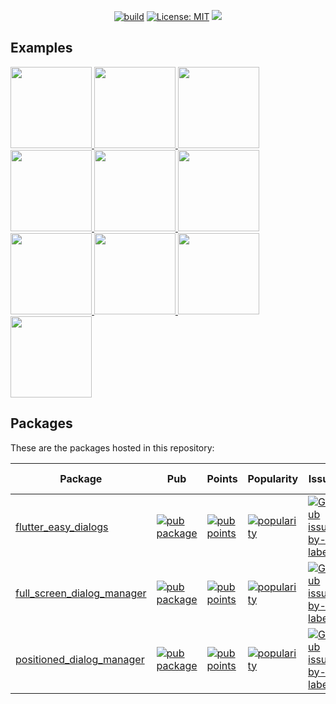 <p align="center">
<a href="https://github.com/feduke-nukem/flutter_easy_dialogs/actions"><img src="https://github.com/felangel/bloc/workflows/build/badge.svg" alt="build"></a>
<a href="https://opensource.org/licenses/MIT"><img src="https://img.shields.io/badge/license-MIT-purple.svg" alt="License: MIT"></a>
<a href="https://codecov.io/gh/feduke-nukem/flutter_easy_dialogs" > 
<img src="https://codecov.io/gh/feduke-nukem/flutter_easy_dialogs/branch/master/graph/badge.svg?token=3CVX3JGPT4"/> 
</a>
</p>

## Examples
<a href="https://github.com/feduke-nukem/flutter_easy_dialogs/tree/main/examples/lib/src/positioned_dialog_manager">
    <img src="https://user-images.githubusercontent.com/72284940/227770860-d5885960-2a22-4d3b-bd91-1e0e5488fc7e.gif" width="130"/>
</a>
<a href="https://github.com/feduke-nukem/flutter_easy_dialogs/tree/main/examples/lib/src/positioned_dialog_manager">
    <img src="https://user-images.githubusercontent.com/72284940/227770870-b2a43e65-01fc-4b90-b518-82fb3539c09b.gif" width="130"/>
</a> 
<a href="https://github.com/feduke-nukem/flutter_easy_dialogs/tree/main/examples/lib/src/positioned_dialog_manager">
    <img src="https://user-images.githubusercontent.com/72284940/227770871-d0b60af3-10f3-4112-b67c-b42763953456.gif" width="130"/>
</a> 
<a href="https://github.com/feduke-nukem/flutter_easy_dialogs/tree/main/examples/lib/src/positioned_dialog_manager">
    <img src="https://user-images.githubusercontent.com/72284940/227770876-6b10e8f7-e29c-472e-a926-7beb454cc41e.gif" width="130"/>
</a>
<a href="https://github.com/feduke-nukem/flutter_easy_dialogs/tree/main/examples/lib/src/positioned_dialog_manager">
    <img src="https://user-images.githubusercontent.com/72284940/232207903-9247b1dc-3786-4147-ab5c-28c8612e0f92.gif" width="130"/>
</a>
<a href="https://github.com/feduke-nukem/flutter_easy_dialogs/tree/main/examples/lib/src/full_screen_dialog_manager">
    <img src="https://user-images.githubusercontent.com/72284940/227770949-599014fb-45b4-4081-b6e4-2defce0d73a0.gif" width="130"/>
</a>
<a href="https://github.com/feduke-nukem/flutter_easy_dialogs/tree/main/examples/lib/src/full_screen_dialog_manager">
    <img src="https://user-images.githubusercontent.com/72284940/227770950-13bbaa09-5e2e-4524-aa86-2b1ffe1256d8.gif" width="130"/>
</a>
<a href="https://github.com/feduke-nukem/flutter_easy_dialogs/tree/main/examples/lib/src/full_screen_dialog_manager">
    <img src="https://user-images.githubusercontent.com/72284940/227770952-1c0b4d15-b987-4fa1-9a1b-bb6f94b0565e.gif" width="130"/>
</a>
<a href="https://github.com/feduke-nukem/flutter_easy_dialogs/tree/main/examples/lib/src/full_screen_dialog_manager">
    <img src="https://user-images.githubusercontent.com/72284940/227770982-cf2e8efd-8395-440f-aeed-a1b6dd83b66a.gif" width="130"/>
</a>
<a href="https://github.com/feduke-nukem/flutter_easy_dialogs/tree/main/examples/lib/src/full_screen_dialog_manager">
    <img src="https://user-images.githubusercontent.com/72284940/227770993-39ad7bc1-4fa3-4056-b244-192be231d87a.gif" width="130"/>
</a>



## Packages

These are the packages hosted in this repository:

| Package | Pub | Points | Popularity | Issues | Pull requests |
|---------|-----|--------|------------|--------|---------------|
| [flutter_easy_dialogs](./packages/flutter_easy_dialogs/) | [![pub package](https://img.shields.io/pub/v/flutter_easy_dialogs.svg)](https://pub.dev/packages/flutter_easy_dialogs) | [![pub points](https://img.shields.io/pub/points/flutter_easy_dialogs)](https://pub.dev/packages/flutter_easy_dialogs/score) | [![popularity](https://img.shields.io/pub/popularity/flutter_easy_dialogs)](https://pub.dev/packages/flutter_easy_dialogs/score) | [![GitHub issues by-label](https://img.shields.io/github/issues/feduke-nukem/flutter_easy_dialogs/flutter_easy_dialogs?label=)](https://github.com/feduke-nukem/flutter_easy_dialogs/labels/flutter_easy_dialogs) | [![GitHub pull requests by-label](https://img.shields.io/github/issues/feduke-nukem/flutter_easy_dialogs/flutter_easy_dialogs?label=)](https://github.com/feduke-nukem/flutter_easy_dialogs/labels/flutter_easy_dialogs) |
| [full_screen_dialog_manager](./packages/full_screen_dialog_manager/) | [![pub package](https://img.shields.io/pub/v/full_screen_dialog_manager.svg)](https://github.com/feduke-nukem/flutter_easy_dialogs/tree/main/examples/lib/src/full_screen_dialog_manager) | [![pub points](https://img.shields.io/pub/points/full_screen_dialog_manager)](https://github.com/feduke-nukem/flutter_easy_dialogs/tree/main/examples/lib/src/full_screen_dialog_manager/score) | [![popularity](https://img.shields.io/pub/popularity/full_screen_dialog_manager)](https://github.com/feduke-nukem/flutter_easy_dialogs/tree/main/examples/lib/src/full_screen_dialog_manager/score) | [![GitHub issues by-label](https://img.shields.io/github/issues/feduke-nukem/flutter_easy_dialogs/full_screen_dialog_manager?label=)](https://github.com/feduke-nukem/flutter_easy_dialogs/labels/full_screen_dialog_manager) | [![GitHub pull requests by-label](https://img.shields.io/github/issues/feduke-nukem/flutter_easy_dialogs/full_screen_dialog_manager?label=)](https://github.com/feduke-nukem/flutter_easy_dialogs/labels/full_screen_dialog_manager)
| [positioned_dialog_manager](./packages/positioned_dialog_manager/) | [![pub package](https://img.shields.io/pub/v/positioned_dialog_manager.svg)](https://github.com/feduke-nukem/flutter_easy_dialogs/tree/main/examples/lib/src/positioned_dialog_manager) | [![pub points](https://img.shields.io/pub/points/positioned_dialog_manager)](https://github.com/feduke-nukem/flutter_easy_dialogs/tree/main/examples/lib/src/positioned_dialog_manager/score) | [![popularity](https://img.shields.io/pub/popularity/positioned_dialog_manager)](https://github.com/feduke-nukem/flutter_easy_dialogs/tree/main/examples/lib/src/positioned_dialog_manager/score) | [![GitHub issues by-label](https://img.shields.io/github/issues/feduke-nukem/flutter_easy_dialogs/positioned_dialog_manager?label=)](https://github.com/feduke-nukem/flutter_easy_dialogs/labels/positioned_dialog_manager) | [![GitHub pull requests by-label](https://img.shields.io/github/issues/feduke-nukem/flutter_easy_dialogs/positioned_dialog_manager?label=)](https://github.com/feduke-nukem/flutter_easy_dialogs/labels/positioned_dialog_manager)


